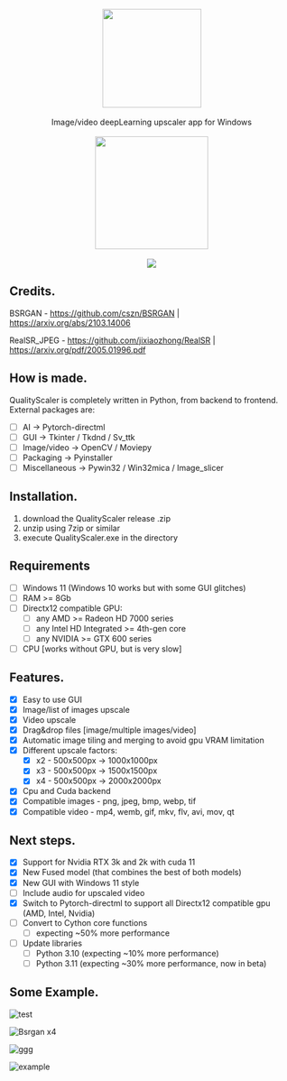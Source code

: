 
<div align="center">
    <br>
    <img src="https://github.com/Djdefrag/QualityScaler/blob/main/logo.png" width="175"> </a> 
    <br><br> Image/video deepLearning upscaler app for Windows <br><br>
    <a href="https://github.com/Djdefrag/QualityScaler/releases">
         <img src="https://user-images.githubusercontent.com/86362423/162710522-c40c4f39-a6b9-48bc-84bc-1c6b78319f01.png" width="200">
    </a>
</div>
<br>
<div align="center">
    <img src="https://user-images.githubusercontent.com/32263112/171654121-06709d1c-0551-429a-9467-fd4618019b7e.png"> </a> 
</div>

## Credits.

BSRGAN - https://github.com/cszn/BSRGAN | https://arxiv.org/abs/2103.14006

RealSR_JPEG - https://github.com/jixiaozhong/RealSR | https://arxiv.org/pdf/2005.01996.pdf

## How is made.

QualityScaler is completely written in Python, from backend to frontend. External packages are:
- [ ] AI  -> Pytorch-directml
- [ ] GUI -> Tkinter / Tkdnd / Sv_ttk
- [ ] Image/video -> OpenCV / Moviepy
- [ ] Packaging   -> Pyinstaller
- [ ] Miscellaneous -> Pywin32 / Win32mica / Image_slicer

## Installation.

1) download the QualityScaler release .zip
2) unzip using 7zip or similar
3) execute QualityScaler.exe in the directory

## Requirements
- [ ] Windows 11 (Windows 10 works but with some GUI glitches)
- [ ] RAM >= 8Gb
- [ ] Directx12 compatible GPU:
    - [ ] any AMD >= Radeon HD 7000 series
    - [ ] any Intel HD Integrated >= 4th-gen core
    - [ ] any NVIDIA >=  GTX 600 series
- [ ] CPU [works without GPU, but is very slow]

## Features.

- [x] Easy to use GUI
- [x] Image/list of images upscale
- [x] Video upscale
- [x] Drag&drop files [image/multiple images/video]
- [x] Automatic image tiling and merging to avoid gpu VRAM limitation
- [x] Different upscale factors:
    - [x] x2   - 500x500px -> 1000x1000px
    - [x] x3   - 500x500px -> 1500x1500px
    - [x] x4   - 500x500px -> 2000x2000px
- [x] Cpu and Cuda backend
- [x] Compatible images - png, jpeg, bmp, webp, tif  
- [x] Compatible video  - mp4, wemb, gif, mkv, flv, avi, mov, qt 

## Next steps.

- [x] Support for Nvidia RTX 3k and 2k with cuda 11
- [x] New Fused model (that combines the best of both models)
- [x] New GUI with Windows 11 style
- [ ] Include audio for upscaled video
- [x] Switch to Pytorch-directml to support all Directx12 compatible gpu (AMD, Intel, Nvidia)
- [ ] Convert to Cython core functions
    - [ ] expecting ~50% more performance
- [ ] Update libraries 
    - [ ] Python 3.10 (expecting ~10% more performance) 
    - [ ] Python 3.11 (expecting ~30% more performance, now in beta)

## Some Example.

![test](https://user-images.githubusercontent.com/32263112/166690007-f1601487-7b94-4f2c-b4e2-436bc189a26e.png)

![Bsrgan x4](https://user-images.githubusercontent.com/32263112/168884625-c869baee-4cca-4a33-bdad-b65d9c29889d.png)

![ggg](https://user-images.githubusercontent.com/32263112/168884634-fc3fdc7b-ac77-4750-aaf6-54b16786dacf.png)

![example](https://user-images.githubusercontent.com/32263112/171657072-0a746274-46e9-4641-b16c-a9f6f612624b.png)




